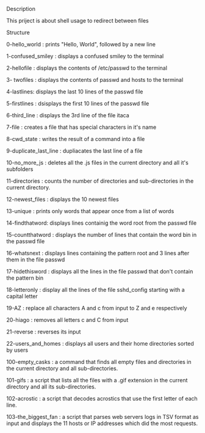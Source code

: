 Description

This priject is about shell usage to redirect between files



Structure

0-hello_world : prints "Hello, World", followed by a new line

1-confused_smiley : displays a confused smiley to the terminal

2-hellofile : displays the contents of /etc/passwd to the terminal

3- twofiles : displays the contents of passwd and hosts to the terminal

4-lastlines: displays the last 10 lines of the passwd file

5-firstlines : dsisplays the first 10 lines of the passwd file

6-third_line : displays the 3rd line of the file itaca

7-file : creates a file that has special characters in it's name

8-cwd_state : writes the result of a command into a file

9-duplicate_last_line : dupliacates the last line of a file

10-no_more_js : deletes all the .js files in the current directory and all it's subfolders

11-directories : counts the number of directories and sub-directories in the current directory.

12-newest_files : displays the 10 newest files

13-unique : prints only words that appear once from a list of words

14-findthatword: displays lines containig the word root from the passwd file

15-countthatword : displays the number of lines that contain the word bin in the passwd file

16-whatsnext : displays lines containing the pattern root and 3 lines after them in the file passwd

17-hidethisword : displays all the lines in the file passwd that don't contain the pattern bin

18-letteronly : display all the lines of the file sshd_config starting with a capital letter

19-AZ : replace all characters A and c from input to Z and e respectively

20-hiago : removes all letters c and C from input

21-reverse : reverses its input

22-users_and_homes : displays all users and their home directories sorted by users

100-empty_casks : a command that finds all empty files and directories in the current directory and all sub-directories.

101-gifs : a script that lists all the files with a .gif extension in the current directory and all its sub-directories.

102-acrostic : a script that decodes acrostics that use the first letter of each line.

103-the_biggest_fan : a script that parses web servers logs in TSV format as input and displays the 11 hosts or IP addresses which did the most requests.
